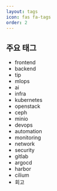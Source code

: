 ```yaml
---
layout: tags
icon: fas fa-tags
order: 2
---
```


## 주요 태그

- frontend
- backend
- tip
- mlops
- ai
- infra
- kubernetes
- openstack
- ceph
- minio
- devops
- automation
- monitoring
- network
- security
- gitlab
- argocd
- harbor
- cilium
- 회고